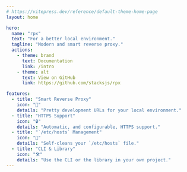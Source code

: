 ```yaml
---
# https://vitepress.dev/reference/default-theme-home-page
layout: home

hero:
  name: "rpx"
  text: "For a better local environment."
  tagline: "Modern and smart reverse proxy."
  actions:
    - theme: brand
      text: Documentation
      link: /intro
    - theme: alt
      text: View on GitHub
      link: https://github.com/stacksjs/rpx

features:
  - title: "Smart Reverse Proxy"
    icon: "🔀"
    details: "Pretty development URLs for your local environment."
  - title: "HTTPS Support"
    icon: "🔒"
    details: "Automatic, and configurable, HTTPS support."
  - title: "`/etc/hosts` Management"
    icon: "📝"
    details: "Self-cleans your `/etc/hosts` file."
  - title: "CLI & Library"
    icon: "🛠"
    details: "Use the CLI or the library in your own project."
---
```

